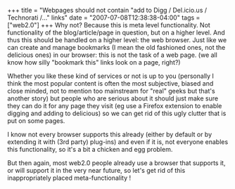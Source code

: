 +++
title = "Webpages should not contain \"add to Digg / Del.icio.us / Technorati /...\" links"
date = "2007-07-08T12:38:38-04:00"
tags = ["web2.0"]
+++
Why not? Because this is meta level functionality.  Not functionality of the blog/article/page in question, but on a higher level.  And thus this should be handled on a higher level: the web browser.  Just like we can create and manage bookmarks (I mean the old fashioned ones, not the delicious ones) in our browser: this is not the task of a web page. (we all know how silly "bookmark this" links look on a page, right?)</p>

<p>Whether you like these kind of services or not is up to you (personally I think the most popular content is often the most subjective,   biased and close minded, not to mention too mainstream for "real" geeks but that's another story) but people who are serious about it should just make sure they can do it for any page they visit (eg use a Firefox extension to enable digging and adding to delicious) so we can get rid of this ugly clutter that is put on some pages.</p>

<p>I know not every browser supports this already (either by default or by extending it with (3rd party) plug-ins) and even if it is, not everyone enables this functionality, so it's a bit a chicken and egg problem.</p>

<p>But then again, most web2.0 people already use a browser that supports it, or will support it in the very near future, so let's get rid of this inappropriately placed meta-functionality !</p>
